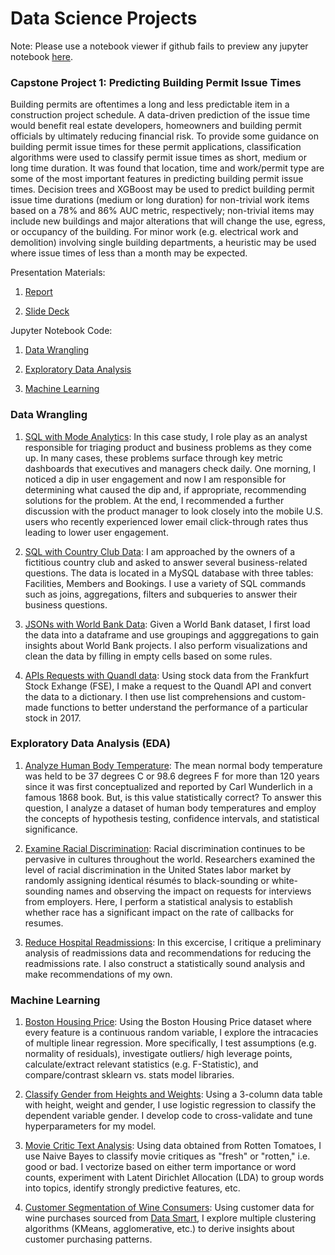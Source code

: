 # Data Science Projects

Note: Please use a notebook viewer if github fails to preview any jupyter notebook [here](https://nbviewer.jupyter.org/).

### Capstone Project 1: Predicting Building Permit Issue Times

Building permits are oftentimes a long and less predictable item in a construction project schedule. A data-driven prediction of the issue time would benefit real estate developers, homeowners and building permit officials by ultimately reducing financial risk. To provide some guidance on building permit issue times for these permit applications, classification algorithms were used to classify permit issue times as short, medium or long time duration. It was found that location, time and work/permit type are some of the most important features in predicting building permit issue times. Decision trees and XGBoost may be used to predict building permit issue time durations (medium or long duration) for non-trivial work items based on a 78% and 86% AUC metric, respectively; non-trivial items may include new buildings and major alterations that will change the use, egress, or occupancy of the building. For minor work (e.g. electrical work and demolition) involving single building departments, a heuristic may be used where issue times of less than a month may be expected.

Presentation Materials:

1. [Report](https://github.com/dtse91/Springboard/blob/master/Capstone%201%20Project/Capstone%20Project%201%20Final%20Report.pdf)

2. [Slide Deck](https://github.com/dtse91/Springboard/blob/master/Capstone%201%20Project/Capstone%20Project%201%20Final%20Presentation.pdf) 


Jupyter Notebook Code:
1. [Data Wrangling](https://github.com/dtse91/Springboard/blob/master/Capstone%201%20Project/Capstone%20Project%201%20Data%20Wrangling.ipynb)

2. [Exploratory Data Analysis](https://github.com/dtse91/Springboard/blob/master/Capstone%201%20Project/Capstone%20Project%201%20Exploratory%20Data%20Analysis%20(EDA).ipynb)

3. [Machine Learning](https://github.com/dtse91/Springboard/blob/master/Capstone%201%20Project/Capstone%20Project%201%20Machine%20Learning.ipynb) 


### Data Wrangling
1. [SQL with Mode Analytics](https://modeanalytics.com/dtse/reports/f9c91d091a0b): In this case study, I role play as an analyst responsible for triaging product and business problems as they come up. In many cases, these problems surface through key metric dashboards that executives and managers check daily. One morning, I noticed a dip in user engagement and now I am responsible for determining what caused the dip and, if appropriate, recommending solutions for the problem. At the end, I recommended a further discussion with the product manager to look closely into the mobile U.S. users who recently experienced lower email click-through rates thus leading to lower user engagement.

2. [SQL with Country Club Data](https://github.com/dtse91/Springboard/blob/master/Data%20Wrangling/1520094343_sql_project.sql): I am approached by the owners of a fictitious country club and asked to answer several business-related questions. The data is located in a MySQL database with three tables: Facilities, Members and Bookings. I use a variety of SQL commands such as joins, aggregations, filters and subqueries to answer their business questions.

3. [JSONs with World Bank Data](https://github.com/dtse91/Springboard/blob/master/Data%20Wrangling/JSON%20Project/sliderule_dsi_json_exercise.ipynb): Given a World Bank dataset, I first load the data into a dataframe and use groupings and agggregations to gain insights about World Bank projects. I also perform visualizations and clean the data by filling in empty cells based on some rules.

4. [APIs Requests with Quandl data](https://github.com/dtse91/Springboard/blob/master/Data%20Wrangling/API/api_data_wrangling_mini_project.ipynb): Using stock data from the Frankfurt Stock Exhange (FSE), I make a request to the Quandl API and convert the data to a dictionary. I then use list comprehensions and custom-made functions to better understand the performance of a particular stock in 2017.

### Exploratory Data Analysis (EDA)
1. [Analyze Human Body Temperature](https://github.com/dtse91/Springboard/blob/master/Exploratory%20Data%20Analysis/EDA_human_temperature/sliderule_dsi_inferential_statistics_exercise_1.ipynb): The mean normal body temperature was held to be 37 degrees C or 98.6 degrees F for more than 120 years since it was first conceptualized and reported by Carl Wunderlich in a famous 1868 book. But, is this value statistically correct? To answer this question, I analyze a dataset of human body temperatures and employ the concepts of hypothesis testing, confidence intervals, and statistical significance. 

2. [Examine Racial Discrimination](https://github.com/dtse91/Springboard/blob/master/Exploratory%20Data%20Analysis/EDA_racial_discrimination/sliderule_dsi_inferential_statistics_exercise_2.ipynb): Racial discrimination continues to be pervasive in cultures throughout the world. Researchers examined the level of racial discrimination in the United States labor market by randomly assigning identical résumés to black-sounding or white-sounding names and observing the impact on requests for interviews from employers. Here, I perform a statistical analysis to establish whether race has a significant impact on the rate of callbacks for resumes.

3. [Reduce Hospital Readmissions](https://github.com/dtse91/Springboard/blob/master/Exploratory%20Data%20Analysis/hospital_readmit/sliderule_dsi_inferential_statistics_exercise_3.ipynb): In this excercise, I critique a preliminary analysis of readmissions data and recommendations for reducing the readmissions rate. I also construct a statistically sound analysis and make recommendations of my own.

### Machine Learning
1. [Boston Housing Price](https://github.com/dtse91/Springboard/blob/master/Machine%20Learning/Linear%20Regression/Mini_Project_Linear_Regression.ipynb): Using the Boston Housing Price dataset where every feature is a continuous random variable, I explore the intracacies of multiple linear regression. More specifically, I test assumptions (e.g. normality of residuals), investigate outliers/ high leverage points, calculate/extract relevant statistics (e.g. F-Statistic), and compare/contrast sklearn vs. stats model libraries.

2. [Classify Gender from Heights and Weights](https://github.com/dtse91/Springboard/blob/master/Machine%20Learning/Logistic%20Regression/Mini_Project_Logistic_Regression.ipynb): Using a 3-column data table with height, weight and gender, I use logistic regression to classify the dependent variable gender. I develop code to cross-validate and tune hyperparameters for my model.

3. [Movie Critic Text Analysis](https://github.com/dtse91/Springboard/blob/master/Machine%20Learning/Naive%20Bayes/Mini_Project_Naive_Bayes.ipynb): Using data obtained from Rotten Tomatoes, I use Naive Bayes to classify movie critiques as "fresh" or "rotten," i.e. good or bad. I vectorize based on either term importance or word counts, experiment with Latent Dirichlet Allocation (LDA) to group words into topics, identify strongly predictive features, etc.

4. [Customer Segmentation of Wine Consumers](https://github.com/dtse91/Springboard/blob/master/Machine%20Learning/Clustering/Mini_Project_Clustering.ipynb): Using customer data for wine purchases sourced from [Data Smart](https://www.wiley.com/en-us/Data+Smart%3A+Using+Data+Science+to+Transform+Information+into+Insight-p-9781118661468), I explore multiple clustering algorithms (KMeans, agglomerative, etc.) to derive insights about customer purchasing patterns.
